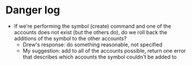 # Danger log

- If we're performing the symbol (create) command and one of the accounts does not exist (but the others do), do we roll back the additions of the symbol to the other accounts?
  - Drew's response: do something reasonable, not specified
  - My suggestion: add to all of the accounts possible, return one error that describes which accounts the symbol couldn't be added to
